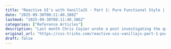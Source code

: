 ```yaml
---
title: "Reactive UI's with VanillaJS - Part 1: Pure Functional Style | CSS-Tricks"
date: "2025-09-30T00:11:40.386Z"
lastmod: "2025-09-30T00:11:40.386Z"
categories: ["Reference Articles"]
description: "Last month Chris Coyier wrote a post investigating the question, \"When Does a Project Need React?\" In other words, when do the benefits of using React (acting"
original_url: "https://css-tricks.com/reactive-uis-vanillajs-part-1-pure-functional-style/"
draft: false
---
```

